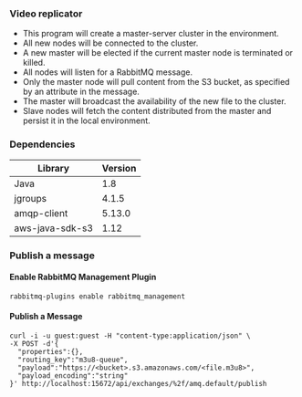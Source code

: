 ### Video replicator ###
- This program will create a master-server cluster in the environment.
- All new nodes will be connected to the cluster.
- A new master will be elected if the current master node is terminated or killed.
- All nodes will listen for a RabbitMQ message.
- Only the master node will pull content from the S3 bucket, as specified by an attribute in the message.
- The master will broadcast the availability of the new file to the cluster.
- Slave nodes will fetch the content distributed from the master and persist it in the local environment.

### Dependencies ###
| Library | Version| 
| ------ | ------ |
| Java | 1.8 |
| jgroups | 4.1.5 |
| amqp-client | 5.13.0 |
| aws-java-sdk-s3 | 1.12 |

### Publish a message ###
#### Enable RabbitMQ Management Plugin ####
```
rabbitmq-plugins enable rabbitmq_management
```

#### Publish a Message ####
```
curl -i -u guest:guest -H "content-type:application/json" \
-X POST -d'{
  "properties":{},
  "routing_key":"m3u8-queue",
  "payload":"https://<bucket>.s3.amazonaws.com/<file.m3u8>",
  "payload_encoding":"string"
}' http://localhost:15672/api/exchanges/%2f/amq.default/publish
```
